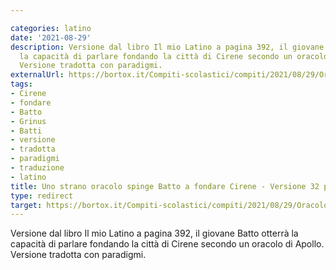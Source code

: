 ```yaml
---

categories: latino
date: '2021-08-29'
description: Versione dal libro Il mio Latino a pagina 392, il giovane Batto otterrà
  la capacità di parlare fondando la città di Cirene secondo un oracolo di Apollo.
  Versione tradotta con paradigmi.
externalUrl: https://bortox.it/Compiti-scolastici/compiti/2021/08/29/Oracolo-spinge-Batto-fondare-Cirene.html
tags:
- Cirene
- fondare
- Batto
- Grinus
- Batti
- versione
- tradotta
- paradigmi
- traduzione
- latino
title: Uno strano oracolo spinge Batto a fondare Cirene - Versione 32 pagina 392
type: redirect
target: https://bortox.it/Compiti-scolastici/compiti/2021/08/29/Oracolo-spinge-Batto-fondare-Cirene.html
---
```

Versione dal libro Il mio Latino a pagina 392, il giovane Batto otterrà la capacità di parlare fondando la città di Cirene secondo un oracolo di Apollo. Versione tradotta con paradigmi.